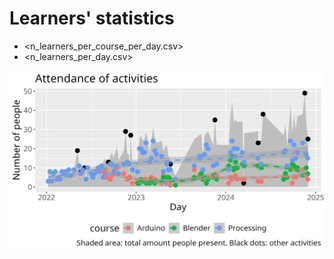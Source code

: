 # Learners' statistics

- <n_learners_per_course_per_day.csv>
- <n_learners_per_day.csv>

![Number of learners per course](n_per_day_per_course.png)
